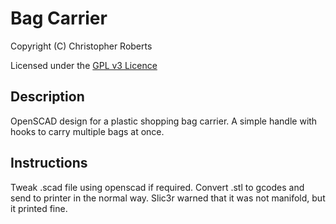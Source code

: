 Bag Carrier
===========

Copyright (C) Christopher Roberts

Licensed under the [GPL v3 Licence](https://github.com/chrisjrob/avonpumpclip/blob/master/LICENCE.md "Read licence")

Description
-----------

OpenSCAD design for a plastic shopping bag carrier.
A simple handle with hooks to carry multiple bags at once.

Instructions
------------

Tweak .scad file using openscad if required. Convert .stl to gcodes and send to printer in the normal way. Slic3r warned that it was not manifold, but it printed fine.
